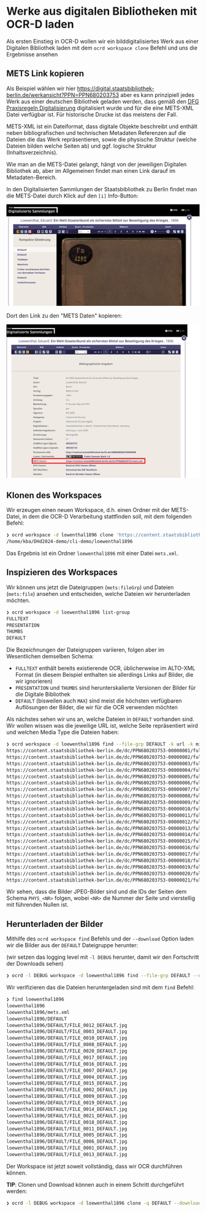 # Werke aus digitalen Bibliotheken mit OCR-D laden

Als ersten Einstieg in OCR-D wollen wir ein bilddigitalisiertes Werk aus einer Digitalen Bibliothek laden mit dem `ocrd workspace clone` Befehl und uns die Ergebnisse ansehen

## METS Link kopieren

Als Beispiel wählen wir hier https://digital.staatsbibliothek-berlin.de/werkansicht?PPN=PPN680203753
aber es kann prinzipiell jedes Werk aus einer deutschen Bibliothek geladen werden, dass gemäß
den [DFG Praxisregeln Digitalisierung](https://www.dfg.de/resource/blob/176108/898bf3574ad0ff3b1db525fa7d04c86c/12-151-v1216-de-data.pdf)
digitalisiert wurde und für die eine METS-XML Datei verfügbar ist. Für historische Drucke ist das meistens der Fall.

METS-XML ist ein Dateiformat, dass digitale Objekte beschreibt und enthält
neben bibliografischen und technischen Metadaten Referenzen auf die Dateien
die das Werk repräsentieren, sowie die physische Struktur (welche Dateien bilden welche Seiten ab) und
ggf. logische Struktur (Inhaltsverzeichnis).

Wie man an die METS-Datei gelangt, hängt von der jeweiligen Digitalen Bibliothek ab, aber im Allgemeinen
findet man einen Link darauf im Metadaten-Bereich.

In den Digitalisierten Sammlungen der Staatsbibliothek zu Berlin findet man die METS-Datei durch Klick auf den `[i]` Info-Button:

![](digisam-info-button.PNG)

Dort den Link zu den "METS Daten" kopieren:

![](digisam-mets-link.png)

## Klonen des Workspaces

Wir erzeugen einen neuen Workspace, d.h. einen Ordner mit der METS-Datei, in dem die OCR-D Verarbeitung stattfinden soll, mit dem folgenden Befehl:

```sh
❯ ocrd workspace -d lowenthal1896 clone 'https://content.staatsbibliothek-berlin.de/dc/PPN680203753.mets.xml'
/home/kba/DHd2024-demo/cli-demo/loewenthal1896
```

Das Ergebnis ist ein Ordner `loewenthal1896` mit einer Datei `mets.xml`.

## Inspizieren des Workspaces

Wir können uns jetzt die Dateigruppen (`mets:fileGrp`) und Dateien (`mets:file`) ansehen und entscheiden, welche Dateien wir herunterladen möchten.

```sh
❯ ocrd workspace -d loewenthal1896 list-group
FULLTEXT
PRESENTATION
THUMBS
DEFAULT
```

Die Bezeichnungen der Dateigruppen variieren, folgen aber im Wesentlichen demselben Schema:

* `FULLTEXT` enthält bereits existierende OCR, üblicherweise im ALTO-XML Format (in diesem Beispiel enthalten sie allerdings Links auf Bilder, die wir ignorieren)
* `PRESENTATION` und `THUMBS` sind herunterskalierte Versionen der Bilder für die Digitale Bibliothek
* `DEFAULT` (bisweilen auch `MAX`) sind meist die höchsten verfügbaren Auflösungen der Bilder, die wir für die OCR verwenden möchten

Als nächstes sehen wir uns an, welche Dateien in `DEFAULT` vorhanden sind. Wir
wollen wissen was die jeweilige URL ist, welche Seite repräsentiert wird und
welchen Media Type die Dateien haben:


```sh
❯ ocrd workspace -d loewenthal1896 find --file-grp DEFAULT -k url -k mimetype -k pageId
https://content.staatsbibliothek-berlin.de/dc/PPN680203753-00000001/full/max/0/default.jpg      image/jpg       PHYS_0001
https://content.staatsbibliothek-berlin.de/dc/PPN680203753-00000002/full/max/0/default.jpg      image/jpg       PHYS_0002
https://content.staatsbibliothek-berlin.de/dc/PPN680203753-00000003/full/max/0/default.jpg      image/jpg       PHYS_0003
https://content.staatsbibliothek-berlin.de/dc/PPN680203753-00000004/full/max/0/default.jpg      image/jpg       PHYS_0004
https://content.staatsbibliothek-berlin.de/dc/PPN680203753-00000005/full/max/0/default.jpg      image/jpg       PHYS_0005
https://content.staatsbibliothek-berlin.de/dc/PPN680203753-00000006/full/max/0/default.jpg      image/jpg       PHYS_0006
https://content.staatsbibliothek-berlin.de/dc/PPN680203753-00000007/full/max/0/default.jpg      image/jpg       PHYS_0007
https://content.staatsbibliothek-berlin.de/dc/PPN680203753-00000008/full/max/0/default.jpg      image/jpg       PHYS_0008
https://content.staatsbibliothek-berlin.de/dc/PPN680203753-00000009/full/max/0/default.jpg      image/jpg       PHYS_0009
https://content.staatsbibliothek-berlin.de/dc/PPN680203753-00000010/full/max/0/default.jpg      image/jpg       PHYS_0010
https://content.staatsbibliothek-berlin.de/dc/PPN680203753-00000011/full/max/0/default.jpg      image/jpg       PHYS_0011
https://content.staatsbibliothek-berlin.de/dc/PPN680203753-00000012/full/max/0/default.jpg      image/jpg       PHYS_0012
https://content.staatsbibliothek-berlin.de/dc/PPN680203753-00000013/full/max/0/default.jpg      image/jpg       PHYS_0013
https://content.staatsbibliothek-berlin.de/dc/PPN680203753-00000014/full/max/0/default.jpg      image/jpg       PHYS_0014
https://content.staatsbibliothek-berlin.de/dc/PPN680203753-00000015/full/max/0/default.jpg      image/jpg       PHYS_0015
https://content.staatsbibliothek-berlin.de/dc/PPN680203753-00000016/full/max/0/default.jpg      image/jpg       PHYS_0016
https://content.staatsbibliothek-berlin.de/dc/PPN680203753-00000017/full/max/0/default.jpg      image/jpg       PHYS_0017
https://content.staatsbibliothek-berlin.de/dc/PPN680203753-00000018/full/max/0/default.jpg      image/jpg       PHYS_0018
https://content.staatsbibliothek-berlin.de/dc/PPN680203753-00000019/full/max/0/default.jpg      image/jpg       PHYS_0019
https://content.staatsbibliothek-berlin.de/dc/PPN680203753-00000020/full/max/0/default.jpg      image/jpg       PHYS_0020
https://content.staatsbibliothek-berlin.de/dc/PPN680203753-00000021/full/max/0/default.jpg      image/jpg       PHYS_0021
```

Wir sehen, dass die Bilder JPEG-Bilder sind und die IDs der Seiten dem Schema
`PHYS_<NR>` folgen, wobei `<NR>` die Nummer der Seite und vierstellig mit
führenden Nullen ist.

## Herunterladen der Bilder

Mithilfe des `ocrd workspace find` Befehls und der `--download` Option laden wir die Bilder aus der `DEFAULT` Dateigruppe herunter:

(wir setzen das logging level mit `-l DEBUG` herunter, damit wir den Fortschritt der Downloads sehen)

```sh
❯ ocrd -l DEBUG workspace -d loewenthal1896 find --file-grp DEFAULT --download
```

Wir verifizieren das die Dateien heruntergeladen sind mit dem `find` Befehl:

```sh
❯ find loewenthal1896
loewenthal1896
loewenthal1896/mets.xml
loewenthal1896/DEFAULT
loewenthal1896/DEFAULT/FILE_0012_DEFAULT.jpg
loewenthal1896/DEFAULT/FILE_0003_DEFAULT.jpg
loewenthal1896/DEFAULT/FILE_0010_DEFAULT.jpg
loewenthal1896/DEFAULT/FILE_0008_DEFAULT.jpg
loewenthal1896/DEFAULT/FILE_0020_DEFAULT.jpg
loewenthal1896/DEFAULT/FILE_0017_DEFAULT.jpg
loewenthal1896/DEFAULT/FILE_0016_DEFAULT.jpg
loewenthal1896/DEFAULT/FILE_0007_DEFAULT.jpg
loewenthal1896/DEFAULT/FILE_0004_DEFAULT.jpg
loewenthal1896/DEFAULT/FILE_0015_DEFAULT.jpg
loewenthal1896/DEFAULT/FILE_0002_DEFAULT.jpg
loewenthal1896/DEFAULT/FILE_0009_DEFAULT.jpg
loewenthal1896/DEFAULT/FILE_0019_DEFAULT.jpg
loewenthal1896/DEFAULT/FILE_0014_DEFAULT.jpg
loewenthal1896/DEFAULT/FILE_0021_DEFAULT.jpg
loewenthal1896/DEFAULT/FILE_0018_DEFAULT.jpg
loewenthal1896/DEFAULT/FILE_0011_DEFAULT.jpg
loewenthal1896/DEFAULT/FILE_0005_DEFAULT.jpg
loewenthal1896/DEFAULT/FILE_0006_DEFAULT.jpg
loewenthal1896/DEFAULT/FILE_0001_DEFAULT.jpg
loewenthal1896/DEFAULT/FILE_0013_DEFAULT.jpg
```

Der Workspace ist jetzt soweit vollständig, dass wir OCR durchführen können.

**TIP**: Clonen und Download können auch in einem Schritt durchgeführt werden:

```sh
❯ ocrd -l DEBUG workspace -d loewenthal1896 clone -q DEFAULT --download https://content.staatsbibliothek-berlin.de/dc/PPN680203753.mets.xml
```
